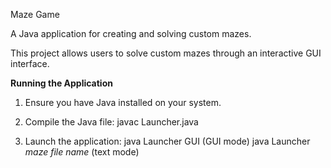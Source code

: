 Maze Game

A Java application for creating and solving custom mazes.

This project allows users to solve custom mazes through an interactive GUI interface.

**Running the Application**
1. Ensure you have Java installed on your system.

2. Compile the Java file:
javac Launcher.java

3. Launch the application:
java Launcher GUI (GUI mode)
java Launcher *maze file name* (text mode)
